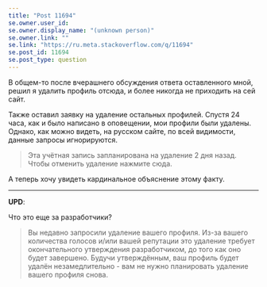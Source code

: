 ```yaml
---
title: "Post 11694"
se.owner.user_id: 
se.owner.display_name: "(unknown person)"
se.owner.link: ""
se.link: "https://ru.meta.stackoverflow.com/q/11694"
se.post_id: 11694
se.post_type: question
---
```

<p>В общем-то после вчерашнего обсуждения ответа оставленного мной, решил я удалить профиль отсюда, и более никогда не приходить на сей сайт.</p>
<p>Также оставил заявку на удаление остальных профилей. Спустя 24 часа, как и было написано в оповещении, мои профили были удалены. Однако, как можно видеть, на русском сайте, по всей видимости, данные запросы игнорируются.</p>
<blockquote>
<p>Эта учётная запись запланирована на удаление 2 дня назад. Чтобы отменить удаление нажмите сюда.</p>
</blockquote>
<p>А теперь хочу увидеть кардинальное объяснение этому факту.</p>
<hr />
<p><strong>UPD</strong>:</p>
<p>Что это еще за разработчики?</p>
<blockquote>
<p>Вы недавно запросили удаление вашего профиля. Из-за вашего количества голосов и/или вашей репутации это удаление требует окончательного утверждения разработчиком, до того как оно будет завершено. Будучи утверждённым, ваш профиль будет удалён незамедлительно - вам не нужно планировать удаление вашего профиля снова.</p>
</blockquote>
